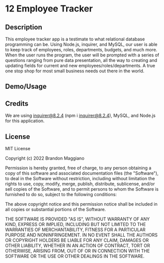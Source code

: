 # 12 Employee Tracker

## Description

This employee tracker app is a testimate to what relational database programming can be. Using Node.js, inquirer, and MySQL, our user is able to keep track of employees, roles, departments, budgets, and much more. When the user runs the program, the user will be prompted with a series of questions ranging from pure data presentation, all the way to creating and updating fields for current and new employees/roles/departments. A true one stop shop for most small business needs out there in the world.

## Demo/Usage



## Credits

We are using inquirer@8.2.4 (npm i inquirer@8.2.4), MySQL, and Node.js for this application.

## License

MIT License

Copyright (c) 2022 Brandon Maggiano

Permission is hereby granted, free of charge, to any person obtaining a copy
of this software and associated documentation files (the "Software"), to deal
in the Software without restriction, including without limitation the rights
to use, copy, modify, merge, publish, distribute, sublicense, and/or sell
copies of the Software, and to permit persons to whom the Software is
furnished to do so, subject to the following conditions:

The above copyright notice and this permission notice shall be included in all
copies or substantial portions of the Software.

THE SOFTWARE IS PROVIDED "AS IS", WITHOUT WARRANTY OF ANY KIND, EXPRESS OR
IMPLIED, INCLUDING BUT NOT LIMITED TO THE WARRANTIES OF MERCHANTABILITY,
FITNESS FOR A PARTICULAR PURPOSE AND NONINFRINGEMENT. IN NO EVENT SHALL THE
AUTHORS OR COPYRIGHT HOLDERS BE LIABLE FOR ANY CLAIM, DAMAGES OR OTHER
LIABILITY, WHETHER IN AN ACTION OF CONTRACT, TORT OR OTHERWISE, ARISING FROM,
OUT OF OR IN CONNECTION WITH THE SOFTWARE OR THE USE OR OTHER DEALINGS IN THE
SOFTWARE.